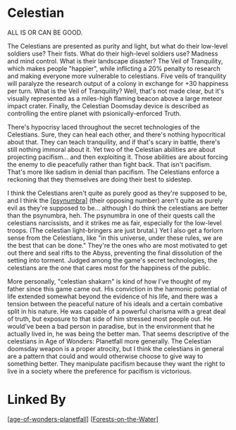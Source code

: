 # Celestian

ALL IS OR CAN BE GOOD.

The Celestians are presented as purity and light, but what do their low-level soldiers use?  Their fists.  What do their high-level soldiers use?  Madness and mind control.  What is their landscape disaster?  The Veil of Tranquility, which makes people "happier", while inflicting a 20% penalty to research and making everyone more vulnerable to celestians.  Five veils of tranquility will paralyze the research output of a colony in exchange for +30 happiness per turn.  What is the Veil of Tranquility?  Well, that's not made clear, but it's visually represented as a miles-high flaming beacon above a large meteor impact crater.  Finally, the Celestian Doomsday device is described as controlling the entire planet with psionically-enforced Truth.

There's hypocrisy laced throughout the secret technologies of the Celestians.  Sure, they can heal each other, and there's nothing hypocritical about that.  They can teach tranquility, and if that's scary in battle, there's still nothing immoral about it.  Yet two of the Celestian abilities are about projecting pacifism... and then exploiting it.  Those abilities are about forcing the enemy to die peacefully rather than fight back.  That isn't pacifism.  That's more like sadism in denial than pacifism.  The Celestians enforce a reckoning that they themselves are doing their best to sidestep.

I think the Celestians aren't quite as purely good as they're supposed to be, and I think the [[psynumbra]] (their opposing number) aren't quite as purely evil as they're supposed to be... although I do think the celestians are better than the psynumbra, heh.  The psynumbra in one of their quests call the celestians narcissists, and it strikes me as fair, especially for the low-level troops.  (The celestian light-bringers are just brutal.)  Yet I also get a forlorn sense from the Celestians, like "in this universe, under these rules, we are the best that can be done."  They're the ones who are most motivated to get out there and seal rifts to the Abyss, preventing the final dissolution of the setting into torment.  Judged among the game's secret technologies, the celestians are the one that cares most for the happiness of the public.

More personally, "celestian shakarn" is kind of how I've thought of my father since this game came out.  His conviction in the harmonic potential of life extended somewhat beyond the evidence of his life, and there was a tension between the peaceful nature of his ideals and a certain combative split in his nature.  He was capable of a powerful charisma with a great deal of truth, but exposure to that side of him stressed most people out.  He would've been a bad person in paradise, but in the environment that he actually lived in, he was being the better man.  That seems descriptive of the celestians in Age of Wonders: Planetfall more generally.  The Celestian doomsday weapon is a proper atrocity, but I think the celestians in general are a pattern that could and would otherwise choose to give way to something better.  They manipulate pacifism because they want the right to live in a society where the preference for pacifism is victorious.

# Linked By
[[age-of-wonders-planetfall]]
[[Forests-on-the-Water]]

[//begin]: # "Autogenerated link references for markdown compatibility"
[Psynumbra]: psynumbra.md "Psynumbra"
[age-of-wonders-planetfall]: age-of-wonders-planetfall.md "Age of Wonders Planetfall"
[Forests-on-the-Water]: Forests-on-the-Water.md "Forests-on-the-Water"
[//end]: # "Autogenerated link references"